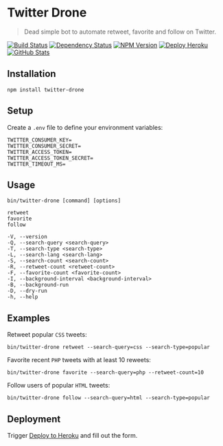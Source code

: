 Twitter Drone
=============

> Dead simple bot to automate retweet, favorite and follow on Twitter.

[![Build Status](https://img.shields.io/travis/redaxmedia/twitter-drone.svg)](https://travis-ci.org/redaxmedia/twitter-drone)
[![Dependency Status](https://gemnasium.com/badges/github.com/redaxmedia/twitter-drone.svg)](https://gemnasium.com/github.com/redaxmedia/twitter-drone)
[![NPM Version](https://img.shields.io/npm/v/twitter-drone.svg)](https://www.npmjs.com/package/twitter-drone)
[![Deploy Heroku](https://img.shields.io/badge/deploy-heroku-7056bf.svg)](https://heroku.com/deploy?template=https://github.com/redaxmedia/twitter-drone)
[![GitHub Stats](https://img.shields.io/badge/github-stats-ff5500.svg)](http://githubstats.com/redaxmedia/twitter-drone)


Installation
------------

```
npm install twitter-drone
```


Setup
-----

Create a `.env` file to define your environment variables:

```
TWITTER_CONSUMER_KEY=
TWITTER_CONSUMER_SECRET=
TWITTER_ACCESS_TOKEN=
TWITTER_ACCESS_TOKEN_SECRET=
TWITTER_TIMEOUT_MS=
```


Usage
-----

```
bin/twitter-drone [command] [options]

retweet
favorite
follow

-V, --version
-Q, --search-query <search-query>
-T, --search-type <search-type>
-L, --search-lang <search-lang>
-S, --search-count <search-count>
-R, --retweet-count <retweet-count>
-F, --favorite-count <favorite-count>
-I, --background-interval <background-interval>
-B, --background-run
-D, --dry-run
-h, --help
```


Examples
--------

Retweet popular `CSS` tweets:

```
bin/twitter-drone retweet --search-query=css --search-type=popular
```

Favorite recent `PHP` tweets with at least 10 reweets:

```
bin/twitter-drone favorite --search-query=php --retweet-count=10
```

Follow users of popular `HTML` tweets:

```
bin/twitter-drone follow --search-query=html --search-type=popular
```


Deployment
----------

Trigger [Deploy to Heroku](https://heroku.com/deploy?template=https://github.com/redaxmedia/twitter-drone) and fill out the form.